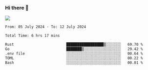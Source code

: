 ### Hi there 👋️

![](https://komarev.com/ghpvc/?username=Loner1024)

<!--START_SECTION:waka-->

```txt
From: 05 July 2024 - To: 12 July 2024

Total Time: 6 hrs 17 mins

Rust                        █████████████████▒░░░░░░░   69.70 %
Go                          ███████▒░░░░░░░░░░░░░░░░░   29.42 %
.env file                   ░░░░░░░░░░░░░░░░░░░░░░░░░   00.64 %
TOML                        ░░░░░░░░░░░░░░░░░░░░░░░░░   00.22 %
Bash                        ░░░░░░░░░░░░░░░░░░░░░░░░░   00.01 %
```

<!--END_SECTION:waka-->



